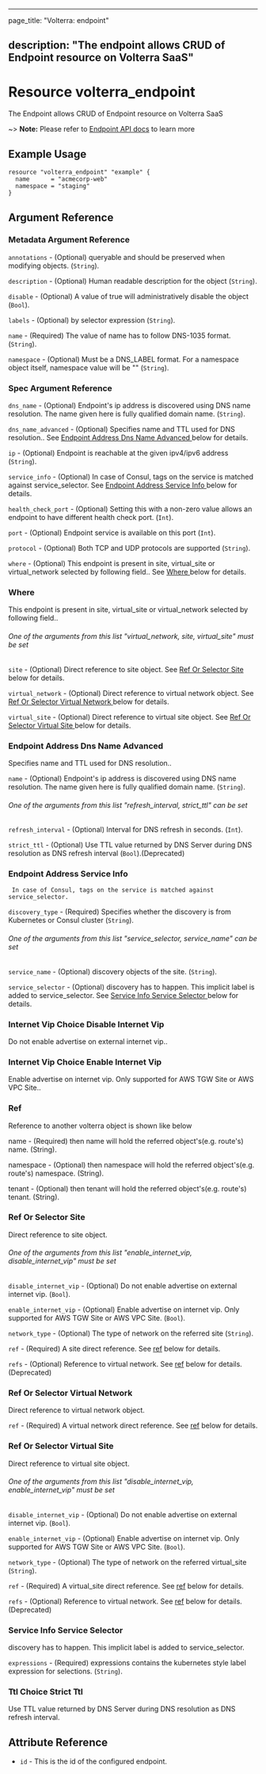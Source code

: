 ---

page_title: "Volterra: endpoint"

description: "The endpoint allows CRUD of Endpoint resource on Volterra SaaS"
-----------------------------------------------------------------------------

Resource volterra_endpoint
==========================

The Endpoint allows CRUD of Endpoint resource on Volterra SaaS

~> **Note:** Please refer to [Endpoint API docs](https://docs.cloud.f5.com/docs/api/endpoint) to learn more

Example Usage
-------------

```hcl
resource "volterra_endpoint" "example" {
  name      = "acmecorp-web"
  namespace = "staging"
}

```

Argument Reference
------------------

### Metadata Argument Reference

`annotations` - (Optional) queryable and should be preserved when modifying objects. (`String`).

`description` - (Optional) Human readable description for the object (`String`).

`disable` - (Optional) A value of true will administratively disable the object (`Bool`).

`labels` - (Optional) by selector expression (`String`).

`name` - (Required) The value of name has to follow DNS-1035 format. (`String`).

`namespace` - (Optional) Must be a DNS_LABEL format. For a namespace object itself, namespace value will be "" (`String`).

### Spec Argument Reference

`dns_name` - (Optional) Endpoint's ip address is discovered using DNS name resolution. The name given here is fully qualified domain name. (`String`).

`dns_name_advanced` - (Optional) Specifies name and TTL used for DNS resolution.. See [Endpoint Address Dns Name Advanced ](#endpoint-address-dns-name-advanced) below for details.

`ip` - (Optional) Endpoint is reachable at the given ipv4/ipv6 address (`String`).

`service_info` - (Optional) In case of Consul, tags on the service is matched against service_selector. See [Endpoint Address Service Info ](#endpoint-address-service-info) below for details.

`health_check_port` - (Optional) Setting this with a non-zero value allows an endpoint to have different health check port. (`Int`).

`port` - (Optional) Endpoint service is available on this port (`Int`).

`protocol` - (Optional) Both TCP and UDP protocols are supported (`String`).

`where` - (Optional) This endpoint is present in site, virtual_site or virtual_network selected by following field.. See [Where ](#where) below for details.

### Where

This endpoint is present in site, virtual_site or virtual_network selected by following field..

###### One of the arguments from this list "virtual_network, site, virtual_site" must be set

`site` - (Optional) Direct reference to site object. See [Ref Or Selector Site ](#ref-or-selector-site) below for details.

`virtual_network` - (Optional) Direct reference to virtual network object. See [Ref Or Selector Virtual Network ](#ref-or-selector-virtual-network) below for details.

`virtual_site` - (Optional) Direct reference to virtual site object. See [Ref Or Selector Virtual Site ](#ref-or-selector-virtual-site) below for details.

### Endpoint Address Dns Name Advanced

Specifies name and TTL used for DNS resolution..

`name` - (Optional) Endpoint's ip address is discovered using DNS name resolution. The name given here is fully qualified domain name. (`String`).

###### One of the arguments from this list "refresh_interval, strict_ttl" can be set

`refresh_interval` - (Optional) Interval for DNS refresh in seconds. (`Int`).

`strict_ttl` - (Optional) Use TTL value returned by DNS Server during DNS resolution as DNS refresh interval (`Bool`).(Deprecated)

### Endpoint Address Service Info

```
 In case of Consul, tags on the service is matched against service_selector.
```

`discovery_type` - (Required) Specifies whether the discovery is from Kubernetes or Consul cluster (`String`).

###### One of the arguments from this list "service_selector, service_name" can be set

`service_name` - (Optional) discovery objects of the site. (`String`).

`service_selector` - (Optional) discovery has to happen. This implicit label is added to service_selector. See [Service Info Service Selector ](#service-info-service-selector) below for details.

### Internet Vip Choice Disable Internet Vip

Do not enable advertise on external internet vip..

### Internet Vip Choice Enable Internet Vip

Enable advertise on internet vip. Only supported for AWS TGW Site or AWS VPC Site..

### Ref

Reference to another volterra object is shown like below

name - (Required) then name will hold the referred object's(e.g. route's) name. (String).

namespace - (Optional) then namespace will hold the referred object's(e.g. route's) namespace. (String).

tenant - (Optional) then tenant will hold the referred object's(e.g. route's) tenant. (String).

### Ref Or Selector Site

Direct reference to site object.

###### One of the arguments from this list "enable_internet_vip, disable_internet_vip" must be set

`disable_internet_vip` - (Optional) Do not enable advertise on external internet vip. (`Bool`).

`enable_internet_vip` - (Optional) Enable advertise on internet vip. Only supported for AWS TGW Site or AWS VPC Site. (`Bool`).

`network_type` - (Optional) The type of network on the referred site (`String`).

`ref` - (Required) A site direct reference. See [ref](#ref) below for details.

`refs` - (Optional) Reference to virtual network. See [ref](#ref) below for details.(Deprecated)

### Ref Or Selector Virtual Network

Direct reference to virtual network object.

`ref` - (Required) A virtual network direct reference. See [ref](#ref) below for details.

### Ref Or Selector Virtual Site

Direct reference to virtual site object.

###### One of the arguments from this list "disable_internet_vip, enable_internet_vip" must be set

`disable_internet_vip` - (Optional) Do not enable advertise on external internet vip. (`Bool`).

`enable_internet_vip` - (Optional) Enable advertise on internet vip. Only supported for AWS TGW Site or AWS VPC Site. (`Bool`).

`network_type` - (Optional) The type of network on the referred virtual_site (`String`).

`ref` - (Required) A virtual_site direct reference. See [ref](#ref) below for details.

`refs` - (Optional) Reference to virtual network. See [ref](#ref) below for details.(Deprecated)

### Service Info Service Selector

discovery has to happen. This implicit label is added to service_selector.

`expressions` - (Required) expressions contains the kubernetes style label expression for selections. (`String`).

### Ttl Choice Strict Ttl

Use TTL value returned by DNS Server during DNS resolution as DNS refresh interval.

Attribute Reference
-------------------

-	`id` - This is the id of the configured endpoint.

